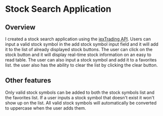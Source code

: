 # Stock Search Application

## Overview

I created a stock search application using the [iexTrading API](https://iextrading.com/developer/docs/#stocks). Users can input a valid stock symbol in the add stock symbol input field and it will add it to the list of already displayed stock buttons. The user can click on the stock button and it will display real-time stock information on an easy to read table. The user can also input a stock symbol and add it to a favorites list. the user also has the ability to clear the list by clicking the clear button.

## Other features

Only valid stock symbols can be added to both the stock symbols list and the favorites list. If a user inputs a stock symbol that doesn't exist it won't show up on the list. All valid stock symbols will automatically be converted to uppercase when the user adds them.